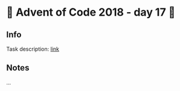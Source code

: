 # 🎄 Advent of Code 2018 - day 17 🎄

## Info

Task description: [link](https://adventofcode.com/2018/day/17)

## Notes

...